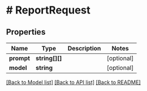# # ReportRequest

## Properties

Name | Type | Description | Notes
------------ | ------------- | ------------- | -------------
**prompt** | **string[][]** |  | [optional]
**model** | **string** |  | [optional]

[[Back to Model list]](../../README.md#models) [[Back to API list]](../../README.md#endpoints) [[Back to README]](../../README.md)
